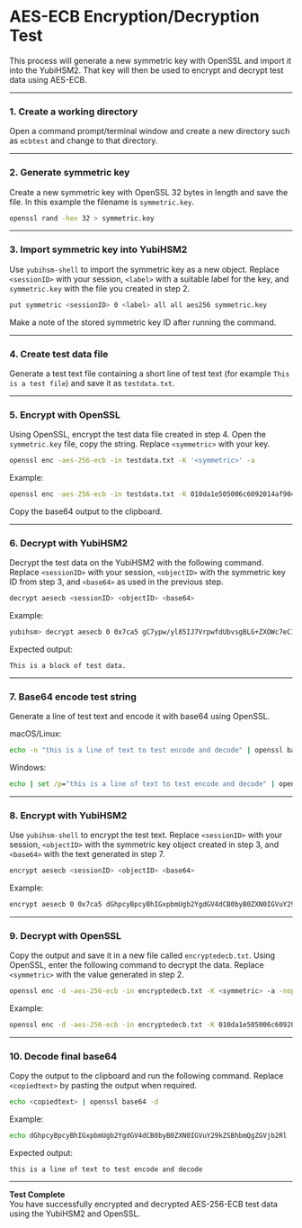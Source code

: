 # AES-ECB Encryption/Decryption Test

This process will generate a new symmetric key with OpenSSL and import it into the YubiHSM2. That key will then be used to encrypt and decrypt test data using AES-ECB.

---

### 1. Create a working directory

Open a command prompt/terminal window and create a new directory such as `ecbtest` and change to that directory.

---

### 2. Generate symmetric key

Create a new symmetric key with OpenSSL 32 bytes in length and save the file. In this example the filename is `symmetric.key`.

```bash
openssl rand -hex 32 > symmetric.key
```

---

### 3. Import symmetric key into YubiHSM2

Use `yubihsm-shell` to import the symmetric key as a new object. Replace `<sessionID>` with your session, `<label>` with a suitable label for the key, and `symmetric.key` with the file you created in step 2.

```bash
put symmetric <sessionID> 0 <label> all all aes256 symmetric.key
```

Make a note of the stored symmetric key ID after running the command.

---

### 4. Create test data file

Generate a test text file containing a short line of test text (for example `This is a test file`) and save it as `testdata.txt`.

---

### 5. Encrypt with OpenSSL

Using OpenSSL, encrypt the test data file created in step 4. Open the `symmetric.key` file, copy the string. Replace `<symmetric>` with your key.

```bash
openssl enc -aes-256-ecb -in testdata.txt -K '<symmetric>' -a
```

Example:

```bash
openssl enc -aes-256-ecb -in testdata.txt -K 010da1e505006c6092014af904c87667e57b6eae36ad49fcf1207bb14a93bbac -a
```

Copy the base64 output to the clipboard.

---

### 6. Decrypt with YubiHSM2

Decrypt the test data on the YubiHSM2 with the following command. Replace `<sessionID>` with your session, `<objectID>` with the symmetric key ID from step 3, and `<base64>` as used in the previous step.

```bash
decrypt aesecb <sessionID> <objectID> <base64>
```

Example:

```bash
yubihsm> decrypt aesecb 0 0x7ca5 gC7ypw/yl85IJ7VrpwfdUbvsgBLG+ZXOWc7eC1OlNeY=
```

Expected output:

```
This is a block of test data.
```

---

### 7. Base64 encode test string

Generate a line of test text and encode it with base64 using OpenSSL.

macOS/Linux:

```bash
echo -n "this is a line of text to test encode and decode" | openssl base64
```

Windows:

```cmd
echo | set /p="this is a line of text to test encode and decode" | openssl base64
```

---

### 8. Encrypt with YubiHSM2

Use `yubihsm-shell` to encrypt the test text. Replace `<sessionID>` with your session, `<objectID>` with the symmetric key object created in step 3, and `<base64>` with the text generated in step 7.

```bash
encrypt aesecb <sessionID> <objectID> <base64>
```

Example:

```bash
encrypt aesecb 0 0x7ca5 dGhpcyBpcyBhIGxpbmUgb2YgdGV4dCB0byB0ZXN0IGVuY29kZSBhbmQgZGVjb2Rl
```

---

### 9. Decrypt with OpenSSL

Copy the output and save it in a new file called `encryptedecb.txt`. Using OpenSSL, enter the following command to decrypt the data. Replace `<symmetric>` with the value generated in step 2.

```bash
openssl enc -d -aes-256-ecb -in encryptedecb.txt -K <symmetric> -a -nopad
```

Example:

```bash
openssl enc -d -aes-256-ecb -in encryptedecb.txt -K 010da1e505006c6092014af904c87667e57b6eae36ad49fcf1207bb14a93bbac -a -nopad
```

---

### 10. Decode final base64

Copy the output to the clipboard and run the following command. Replace `<copiedtext>` by pasting the output when required.

```bash
echo <copiedtext> | openssl base64 -d
```

Example:

```bash
echo dGhpcyBpcyBhIGxpbmUgb2YgdGV4dCB0byB0ZXN0IGVuY29kZSBhbmQgZGVjb2Rl | openssl base64 -d
```

Expected output:

```
this is a line of text to test encode and decode
```

---

**Test Complete**  
You have successfully encrypted and decrypted AES-256-ECB test data using the YubiHSM2 and OpenSSL.

